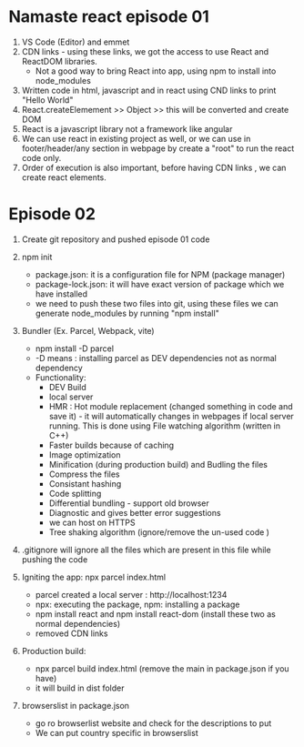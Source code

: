 # Namaste react episode 01

1. VS Code (Editor) and emmet
2. CDN links - using these links, we got the access to use React and ReactDOM libraries.
   - Not a good way to bring React into app, using npm to install into node_modules
3. Written code in html, javascript and in react using CND links to print "Hello World"
4. React.createElemement >> Object >> this will be converted and create DOM
5. React is a javascript library not a framework like angular
6. We can use react in existing project as well, or we can use in footer/header/any section in webpage by create a "root" to run the react code only.
7. Order of execution is also important, before having CDN links , we can create react elements.

# Episode 02

1. Create git repository and pushed episode 01 code
2. npm init
   - package.json: it is a configuration file for NPM (package manager)
   - package-lock.json: it will have exact version of package which we have installed
   - we need to push these two files into git, using these files we can generate node_modules by running "npm install"
3. Bundler (Ex. Parcel, Webpack, vite)
   - npm install -D parcel
   - -D means : installing parcel as DEV dependencies not as normal dependency
   - Functionality:
     - DEV Build
     - local server
     - HMR : Hot module replacement (changed something in code and save it) - it will automatically changes in webpages if local server running. This is done using File watching algorithm (written in C++)
     - Faster builds because of caching
     - Image optimization
     - Minification (during production build) and Budling the files
     - Compress the files
     - Consistant hashing
     - Code splitting
     - Differential bundling - support old browser
     - Diagnostic and gives better error suggestions
     - we can host on HTTPS
     - Tree shaking algorithm (ignore/remove the un-used code )
4. .gitignore will ignore all the files which are present in this file while pushing the code
5. Igniting the app: npx parcel index.html
   - parcel created a local server : http://localhost:1234
   - npx: executing the package, npm: installing a package
   - npm install react and npm install react-dom (install these two as normal dependencies)
   - removed CDN links
6. Production build:

   - npx parcel build index.html (remove the main in package.json if you have)
   - it will build in dist folder

7. browserslist in package.json
   - go ro browserlist website and check for the descriptions to put
   - We can put country specific in browserslist
